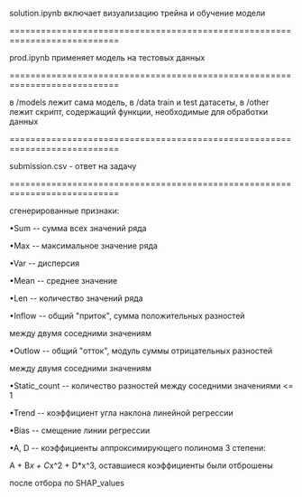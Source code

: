 solution.ipynb включает визуализацию трейна и обучение модели

===========================================================================

prod.ipynb применяет модель на тестовых данных

===========================================================================

в /models лежит сама модель, в /data train и test датасеты, в /other лежит скрипт, содержащий функции, 
необходимые для обработки данных

===========================================================================

submission.csv - ответ на задачу

===========================================================================

сгенерированные признаки:

•Sum -- сумма всех значений ряда

•Max -- максимальное значение ряда

•Var -- дисперсия

•Mean -- среднее значение

•Len -- количество значений ряда

•Inflow -- общий "приток", сумма положительных разностей 

между двумя соседними значениям

•Outlow -- общий "отток", модуль суммы отрицательных разностей 

между двумя соседними значениям

•Static_count -- количество разностей между соседними значениями <= 1

•Trend -- коэффициент угла наклона линейной регрессии

•Bias -- смещение линии регрессии

•A, D -- коэффициенты аппроксимирующего полинома 3 степени:

A + B*x + C*x^2 + D*x^3, оставшиеся коэффициенты были отброшены

после отбора по SHAP_values
